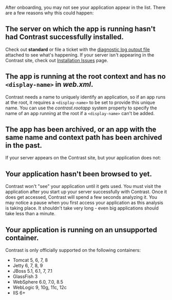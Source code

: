 <!--
title: "Troubleshooting the on-boarding of an application agent."
description: "An Application Is Not Appearing In The List, or My server appears on the Contrast site, but my application does not."
tags: "troubleshoot setup FAQ TeamServer application on-boarding"
-->

After onboarding, you may not see your application appear in the list. There are a few reasons why this could happen:

## The server on which the app is running hasn't had Contrast successfully installed.
Check out **standard** or file a ticket with the [diagnostic log output file](troubleshooting-java.html#logs) attached to see what's happening. If your server isn't appearing in the Contrast site, check out [Installation Issues](troubleshooting-setupinstallation.html#common) page.

## The app is running at the root context and has no ```<display-name>``` in ***web.xml***.
Contrast needs a name to uniquely identify an application, so if an app runs at the root, it requires a ```<display-name>``` to be set to provide this unique name. You can use the *contrast.rootapp* system property to specify the name of an app running at the root if a ```<display-name>``` can't be added.

## The app has been archived, or an app with the same name and context path has been archived in the past.


If your server appears on the Contrast site, but your application does not:

## Your application hasn't been browsed to yet.
Contrast won't "see" your application until it gets used. You must visit the application after you start up your server successfully with Contrast. Once it does get accessed, Contrast will spend a few seconds analyzing it. You may notice a pause when you first access your application as this analysis is taking place. It shouldn't take very long - even big applications should take less than a minute.

## Your application is running on an unsupported container.
Contrast is only officially supported on the following containers:
* Tomcat 5, 6, 7, 8
* Jetty 6, 7, 8, 9
* JBoss 5.1, 6.1, 7, 7.1
* GlassFish 3
* WebSphere 6.0, 7.0, 8.5
* WebLogic 9, 10g, 11c, 12c
* IIS 6+ 



